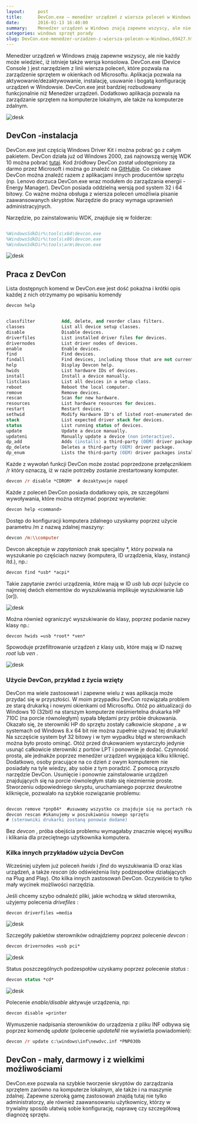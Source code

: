 ```yaml
---
layout:     post
title:      DevCon.exe — menedżer urządzeń z wiersza poleceń w Windows 
date:       2016-01-13 16:40:00
summary:    Menedżer urządzeń w Windows znają zapewne wszyscy, ale nie każdy może wiedzieć, iż istnieje także wersja konsolowa. DevCon.exe (Device Console ) jest narzędziem z linii wiersza poleceń, które pozwala na zarządzenie sprzętem w okienkach od Microsoftu. Aplikacja pozwala na aktywowanie/dezaktywowanie, instalację, usuwanie i bogatą konfigurację urządzeń w Windowsie. DevCon.exe jest bardziej rozbudowan...
categories: windows sprzęt porady
slug: DevCon.exe-menedzer-urzadzen-z-wiersza-polecen-w-Windows,69427.html
---
```




Menedżer urządzeń w Windows znają zapewne wszyscy, ale nie każdy może wiedzieć, iż istnieje także wersja konsolowa. DevCon.exe (Device Console ) jest narzędziem z linii wiersza poleceń, które pozwala na zarządzenie sprzętem w okienkach od Microsoftu. Aplikacja pozwala na aktywowanie/dezaktywowanie, instalację, usuwanie i bogatą konfigurację urządzeń w Windowsie. DevCon.exe jest bardziej rozbudowany funkcjonalnie niż Menedżer urządzeń. Dodatkowo aplikacja pozwala na zarządzanie sprzętem na komputerze lokalnym, ale także na komputerze zdalnym.


![desk](https://raw.githubusercontent.com/djfoxer/djfoxer.github.io/master/_img/2016-1-13-_57_/g_-_608x405_-_-_69427x20160112225023_0.jpg)




## DevCon -instalacja
 
 
DevCon.exe jest częścią Windows Driver Kit i można pobrać go z całym pakietem. DevCon działa już od Windows 2000, zaś najnowszą wersję WDK 10 można pobrać [tutaj](https://msdn.microsoft.com/en-us/windows/hardware/dn913721.aspx#wdk10). Kod źródłowy DevCon został udostępniony za darmo przez Microsoft i można go znaleźć na [GitHubie](https://github.com/Microsoft/Windows-driver-samples/tree/master/setup/devcon). Co ciekawe DevCon można znaleźć razem z aplikacjami innych producentów sprzętu (np. Lenovo dorzuca DevCon.exe wraz modułem do zarządzania energii - Energy Manager). DevCon posiada oddzielną wersją pod system 32 i 64 bitowy. Co ważne można obsługa z wiersza poleceń umożliwia pisanie zaawansowanych skryptów. Narzędzie do pracy wymaga uprawnień administracyjnych. 

Narzędzie, po zainstalowaniu WDK, znajduje się w folderze:


```ps

%WindowsSdkDir%\tools\x64\devcon.exe
%WindowsSdkDir%\tools\x86\devcon.exe
%WindowsSdkDir%\tools\arm\devcon.exe

```



![desk](https://raw.githubusercontent.com/djfoxer/djfoxer.github.io/master/_img/2016-1-13-_57_/g_-_608x405_-_-_69427x20160110162710_0.png)



## Praca z DevCon


Lista dostępnych komend w  DevCon.exe jest dość pokaźna i krótki opis każdej z nich otrzymamy po wpisaniu komendy

 
```ps
devcon help
```



```ps

classfilter          Add, delete, and reorder class filters.
classes              List all device setup classes.
disable              Disable devices.
driverfiles          List installed driver files for devices.
drivernodes          List driver nodes of devices.
enable               Enable devices.
find                 Find devices.
findall              Find devices, including those that are not currently attached.
help                 Display Devcon help.
hwids                List hardware IDs of devices.
install              Install a device manually.
listclass            List all devices in a setup class.
reboot               Reboot the local computer.
remove               Remove devices.
rescan               Scan for new hardware.
resources            List hardware resources for devices.
restart              Restart devices.
sethwid              Modify Hardware ID's of listed root-enumerated devices.
stack                List expected driver stack for devices.
status               List running status of devices.
update               Update a device manually.
updateni             Manually update a device (non interactive).
dp_add               Adds (installs) a third-party (OEM) driver package.
dp_delete            Deletes a third-party (OEM) driver package.
dp_enum              Lists the third-party (OEM) driver packages installed on machine.


```


Każde z wywołań funkcji DevCon może zostać poprzedzone przełącznikiem /r który oznaczą, iż w razie potrzeby zostanie zrestartowany komputer.


```ps
devcon /r disable *CDROM*  # dezaktywuje napęd 
```


Każde z poleceń DevCon  posiada dodatkowy opis, ze szczegółami wywoływania, które można otrzymać poprzez wywołanie:


```ps
devcon help <command>
```


Dostęp do konfiguracji  komputera zdalnego uzyskamy poprzez użycie parametru /m z nazwą zdalnej maszyny:


```ps
devcon /m:\\computer
```


Devcon akceptuje w  *zapytaniach*  znak specjalny *, który pozwala na wyszukanie po częściach nazwy (komputera, ID urządzenia, klasy, instancji itd.), np.:


```ps
devcon find *usb* *acpi*
```


Takie zapytanie zwróci urządzenia, które mają w ID  *usb*  lub  *acpi*  (użycie co najmniej dwóch elementów do wyszukiwania implikuje wyszukiwanie  *lub*  [or]).


![desk](https://raw.githubusercontent.com/djfoxer/djfoxer.github.io/master/_img/2016-1-13-_57_/g_-_608x405_-_-_69427x20160112221550_0.png)


Można również ograniczyć wyszukiwanie do klasy, poprzez podanie nazwy klasy np.:


```ps
devcon hwids =usb *root* *ven*
```


Spowoduje przefiltrowanie urządzeń z klasy usb, które mają w ID nazwę  *root*  lub  *ven* .


![desk](https://raw.githubusercontent.com/djfoxer/djfoxer.github.io/master/_img/2016-1-13-_57_/g_-_608x405_-_-_69427x20160112221549_0.png)



### Użycie DevCon, przykład z życia wzięty


DevCon ma wiele zastosowań i zapewne wielu z was aplikacja może przydać się w przyszłości. W moim przypadku DevCon rozwiązała problem ze starą drukarką i nowymi okienkami od Microsoftu. Otóż po aktualizacji do Windows 10 (32bit) na starszym komputerze nieśmiertelna drukarka HP 710C (na porcie równoległym) sypała błędami przy próbie drukowania. Okazało się, że sterowniki HP do sprzętu zostały całkowicie  *skopane* , a  w systemach od Windows 8.x 64 bit nie można zupełnie używać tej drukarki! Na szczęście system był 32 bitowy i w tym wypadku błąd w sterownikach można było prosto ominąć. Otóż przed drukowaniem wystarczyło jedynie usunąć całkowicie sterowniki z portów LPT i ponownie je dodać. Czynność prosta, ale jednakże poprzez menedżer urządzeń wygajająca kilku kliknięć. Dodatkowo, osoby pracujące na co dzień z owym komputerem nie posiadały na tyle wiedzy, aby sobie z tym poradzić. Z pomocą przyszło narzędzie DevCon. Usunięcie i ponownie zainstalowanie urządzeń znajdujących się na porcie równoległym stało się niezmiernie proste. Stworzeniu odpowiedniego skryptu, uruchamianego poprzez dwukrotne kliknięcie, pozwalało na szybkie rozwiązanie problemu:


```ps

devcon remove *pnp04*  #usuwamy wszystko co znajduje się na portach równoległych
devcon rescan #skanujemy w poszukiwaniu nowego sprzętu
# (sterowniki drukarki zostaną ponowie dodane)

```


Bez  *devcon* , próba obejścia problemu wymagałaby znacznie więcej wysiłku i klikania dla przeciętnego użytkownika komputera.   


### Kilka innych  przykładów użycia DevCon


Wcześniej użyłem już poleceń  *hwids*  i  *find*  do wyszukiwania ID oraz klas urządzeń, a także  *rescan*  (do odświeżenia listy podzespołów działających na Plug and Play).
Oto kilka innych zastosowań DevCon. Oczywiście to tylko mały wycinek możliwości narzędzia.

Jeśli chcemy szybo odnaleźć pliki, jakie wchodzą w skład sterownika, użyjemy polecenia  *drivefiles* :


```ps
devcon driverfiles =media
```



![desk](https://raw.githubusercontent.com/djfoxer/djfoxer.github.io/master/_img/2016-1-13-_57_/g_-_608x405_-_-_69427x20160112223201_0.png)


Szczegóły pakietów sterowników odnajdziemy poprzez polecenie  *devcon* :


```ps
devcon drivernodes =usb pci*
```



![desk](https://raw.githubusercontent.com/djfoxer/djfoxer.github.io/master/_img/2016-1-13-_57_/g_-_608x405_-_-_69427x20160112223201_1.png)


Status poszczególnych podzespołów uzyskamy poprzez polecenie  *status* :


```ps
devcon status *cd*
```



![desk](https://raw.githubusercontent.com/djfoxer/djfoxer.github.io/master/_img/2016-1-13-_57_/g_-_608x405_-_-_69427x20160112223202_0.png)


Polecenie  *enable/disable*  aktywuje urządzenia, np:


```ps
devcon disable =printer
```


Wymuszenie nadpisania sterowników do urządzenia z pliku INF odbywa się poprzez komendę  *update*  (polecenie  *updateNI*  nie wyświetla powiadomień):


```ps
devcon /r update c:\windows\inf\newdvc.inf *PNP030b
```




## DevCon - mały, darmowy i z wielkimi możliwościami

DevCon.exe pozwala na szybkie tworzenie skryptów do zarządzania sprzętem zarówno na komputerze lokalnym, ale także i na maszynie zdalnej. Zapewne szeroką gamę zastosowań znajdą tutaj nie tylko administratorzy, ale również zaawansowaniu użytkownicy, którzy w trywialny sposób ułatwią sobie konfigurację, naprawę czy szczegółową diagnozę sprzętu.



